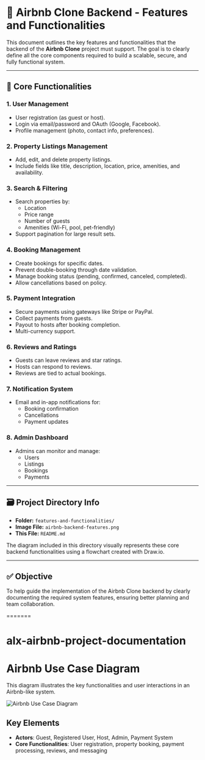 # 📘 Airbnb Clone Backend - Features and Functionalities

This document outlines the key features and functionalities that the backend of the **Airbnb Clone** project must support. The goal is to clearly define all the core components required to build a scalable, secure, and fully functional system.

---

## 🧩 Core Functionalities

### 1. User Management
- User registration (as guest or host).
- Login via email/password and OAuth (Google, Facebook).
- Profile management (photo, contact info, preferences).

### 2. Property Listings Management
- Add, edit, and delete property listings.
- Include fields like title, description, location, price, amenities, and availability.

### 3. Search & Filtering
- Search properties by:
  - Location
  - Price range
  - Number of guests
  - Amenities (Wi-Fi, pool, pet-friendly)
- Support pagination for large result sets.

### 4. Booking Management
- Create bookings for specific dates.
- Prevent double-booking through date validation.
- Manage booking status (pending, confirmed, canceled, completed).
- Allow cancellations based on policy.

### 5. Payment Integration
- Secure payments using gateways like Stripe or PayPal.
- Collect payments from guests.
- Payout to hosts after booking completion.
- Multi-currency support.

### 6. Reviews and Ratings
- Guests can leave reviews and star ratings.
- Hosts can respond to reviews.
- Reviews are tied to actual bookings.

### 7. Notification System
- Email and in-app notifications for:
  - Booking confirmation
  - Cancellations
  - Payment updates

### 8. Admin Dashboard
- Admins can monitor and manage:
  - Users
  - Listings
  - Bookings
  - Payments

---

## 🗃️ Project Directory Info

- **Folder:** `features-and-functionalities/`
- **Image File:** `airbnb-backend-features.png`
- **This File:** `README.md`

The diagram included in this directory visually represents these core backend functionalities using a flowchart created with Draw.io.

---

## ✅ Objective

To help guide the implementation of the Airbnb Clone backend by clearly documenting the required system features, ensuring better planning and team collaboration.


=======
# alx-airbnb-project-documentation

# Airbnb Use Case Diagram

This diagram illustrates the key functionalities and user interactions in an Airbnb-like system.

![Airbnb Use Case Diagram](airbnb-use-case.png)

## Key Elements
- **Actors**: Guest, Registered User, Host, Admin, Payment System
- **Core Functionalities**: User registration, property booking, payment processing, reviews, and messaging
